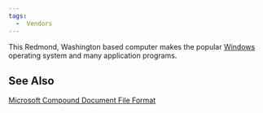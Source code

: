 ```yaml
---
tags:
  -  Vendors
---
```

This Redmond, Washington based computer makes the popular
[Windows](windows.md) operating system and many application
programs.

## See Also

[Microsoft Compound Document File
Format](media:compdocfileformat.pdf.md)

